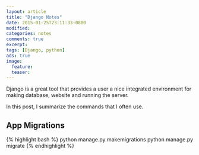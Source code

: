 ```yaml
---
layout: article
title: "Django Notes"
date: 2015-01-25T23:11:33-0800
modified:
categories: notes
comments: true
excerpt:
tags: [Django, python]
ads: true
image:
  feature:
  teaser:
---
```


Django is a great tool that provides a user a nice integrated environment for making database, website and running the server.

In this post, I summarize the commands that I often use.


## App Migrations

{% highlight bash %}
python manage.py makemigrations
python manage.py migrate
{% endhighlight %}


